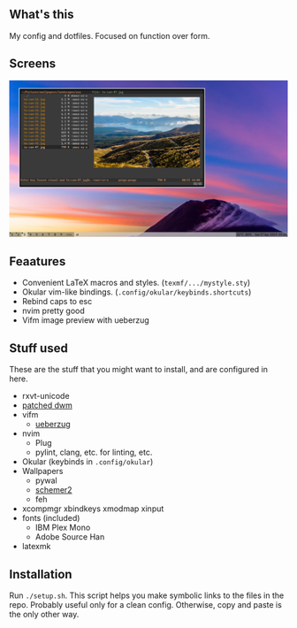 ## What's this
My config and dotfiles. Focused on function over form.

## Screens
![](images/single.png)

## Feaatures
- Convenient LaTeX macros and styles. (`texmf/.../mystyle.sty`)
- Okular vim-like bindings. (`.config/okular/keybinds.shortcuts`)
- Rebind caps to esc
- nvim pretty good
- Vifm image preview with ueberzug

## Stuff used
These are the stuff that you might want to install, and are configured in here.

- rxvt-unicode
- [patched dwm](https://github.com/podocarp/dwm)
- vifm
  - [ueberzug](https://github.com/seebye/ueberzug)
- nvim
  - Plug
  - pylint, clang, etc. for linting, etc.
- Okular (keybinds in `.config/okular`)
- Wallpapers
  - pywal
  - [schemer2](https://github.com/thefryscorer/schemer2)
  - feh
- xcompmgr xbindkeys xmodmap xinput
- fonts (included)
  - IBM Plex Mono
  - Adobe Source Han
- latexmk

## Installation
Run `./setup.sh`. This script helps you make symbolic links to the files in the repo. Probably useful only for a clean config. Otherwise, copy and paste is the only other way.
